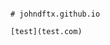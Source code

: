                                                                           # johndftx.github.io
                                                                          [test](test.com)
